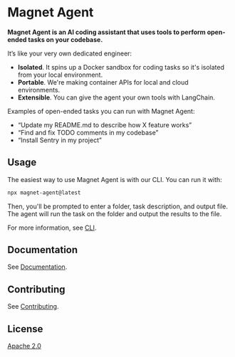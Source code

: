 # Magnet Agent

**Magnet Agent is an AI coding assistant that uses tools to perform open-ended tasks on your codebase.**

It’s like your very own dedicated engineer:

- **Isolated**. It spins up a Docker sandbox for coding tasks so it's isolated from your local environment.
- **Portable**. We're making container APIs for local and cloud environments.
- **Extensible**. You can give the agent your own tools with LangChain.

Examples of open-ended tasks you can run with Magnet Agent:

- “Update my README.md to describe how X feature works”
- “Find and fix TODO comments in my codebase”
- “Install Sentry in my project”

## Usage

The easiest way to use Magnet Agent is with our CLI. You can run it with:

```bash
npx magnet-agent@latest
```

Then, you'll be prompted to enter a folder, task description, and output file. The agent will run the task on the folder and output the results to the file.

For more information, see [CLI](https://toolkitai.notion.site/CLI-e7368c0447fb4e4ba6c0fbcbcf94879a?pvs=4).

## Documentation

See [Documentation](https://toolkitai.notion.site/Magnet-Docs-55cd2321039443d695235cadb884cabb?pvs=4).

## Contributing

See [Contributing](https://toolkitai.notion.site/Contributing-d6ff3008d5664da8ba3cd59efe1f5511?pvs=4).

## License

[Apache 2.0](./LICENSE)
